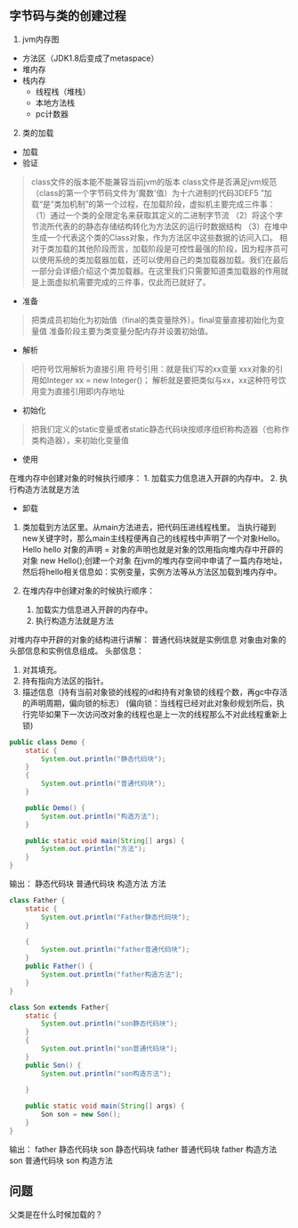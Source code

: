 ## 字节码与类的创建过程

1. jvm内存图

+ 方法区（JDK1.8后变成了metaspace）
+ 堆内存
+ 栈内存
    - 线程栈（堆栈）
    - 本地方法栈
    - pc计数器
    
2. 类的加载

+ 加载
+ 验证

> class文件的版本能不能兼容当前jvm的版本
class文件是否满足jvm规范（class的第一个字节码文件为'魔数'值）为十六进制的代码3DEF5
”加载“是”类加机制”的第一个过程，在加载阶段，虚拟机主要完成三件事：
>（1）通过一个类的全限定名来获取其定义的二进制字节流
>（2）将这个字节流所代表的的静态存储结构转化为方法区的运行时数据结构
>（3）在堆中生成一个代表这个类的Class对象，作为方法区中这些数据的访问入口。
>相对于类加载的其他阶段而言，加载阶段是可控性最强的阶段，因为程序员可以使用系统的类加载器加载，还可以使用自己的类加载器加载。我们在最后一部分会详细介绍这个类加载器。在这里我们只需要知道类加载器的作用就是上面虚拟机需要完成的三件事，仅此而已就好了。

+ 准备

> 把类成员初始化为初始值（final的类变量除外）。final变量直接初始化为变量值
> 准备阶段主要为类变量分配内存并设置初始值。

+ 解析

> 吧符号饮用解析为直接引用
> 符号引用：就是我们写的xx变量 xxx对象的引用如Integer xx = new Integer()；
解析就是要把类似与xx，xx这种符号饮用变为直接引用即内存地址
+ 初始化

> 把我们定义的static变量或者static静态代码块按顺序组织称<clinit>构造器（也称作类构造器），来初始化变量值

+ 使用

 在堆内存中创建对象的时候执行顺序：
    1. 加载实力信息进入开辟的内存中。
    2. 执行构造方法就是<init>方法

+ 卸载

1. 类加载到方法区里。从main方法进去，把代码压进线程栈里。
当执行碰到new关键字时，那么main主线程便再自己的线程栈中声明了一个对象Hello。
Hello hello 对象的声明 = 对象的声明也就是对象的饮用指向堆内存中开辟的对象
new Hello();创建一个对象
在jvm的堆内存空间中申请了一篇内存地址，然后将hello相关信息如：实例变量，实例方法等从方法区加载到堆内存中。

2. 在堆内存中创建对象的时候执行顺序：
    1. 加载实力信息进入开辟的内存中。
    2. 执行构造方法就是<init>方法
    
对堆内存中开辟的对象的结构进行讲解：
普通代码块就是实例信息
对象由对象的头部信息和实例信息组成。
头部信息：
1. 对其填充。
2. 持有指向方法区的指针。
3. 描述信息（持有当前对象锁的线程的id和持有对象锁的线程个数，再gc中存活的声明周期，偏向锁的标志）
(偏向锁：当线程已经对此对象砂规划所后，执行完毕如果下一次访问改对象的线程也是上一次的线程那么不对此线程重新上锁)

```java
public class Demo {
    static {
        System.out.println("静态代码块");
    }
    {
        System.out.println("普通代码块");
    }

    public Demo() {
        System.out.println("构造方法");
    }

    public static void main(String[] args) {
        System.out.println("方法");
    }
}
```
输出：
静态代码块
普通代码块
构造方法
方法

```java
class Father {
    static {
        System.out.println("Father静态代码块");
    }

    {
        System.out.println("father普通代码块");
    }
    public Father() {
        System.out.println("father构造方法");
    }
}

class Son extends Father{
    static {
        System.out.println("son静态代码块");
    }
    {
        System.out.println("son普通代码块");
    }
    public Son() {
        System.out.println("son构造方法"); 
        
    }

    public static void main(String[] args) {
        Son son = new Son();
    }
}
```
输出：
father 静态代码块
son 静态代码块
father 普通代码块
father 构造方法
son 普通代码块
son 构造方法

## 问题
父类是在什么时候加载的？


